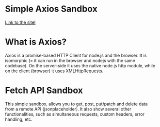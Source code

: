 # Simple Axios Sandbox

[Link to the site!](https://gonzalo-fuente.github.io/Simple_Axios_Sandbox/)

# What is Axios?

Axios is a promise-based HTTP Client for node.js and the browser. It is isomorphic (= it can run in the browser and nodejs with the same codebase). On the server-side it uses the native node.js http module, while on the client (browser) it uses XMLHttpRequests.

# Fetch API Sandbox

This simple sandbox, allows you to get, post, put/patch and delete data from a remote API (jsonplaceholder).
It also show several other functionalities, such as simultaneous requests, custom headers, error handling, etc.
